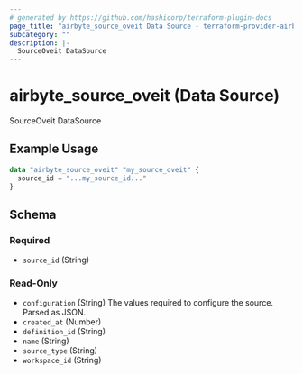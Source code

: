 ```yaml
---
# generated by https://github.com/hashicorp/terraform-plugin-docs
page_title: "airbyte_source_oveit Data Source - terraform-provider-airbyte"
subcategory: ""
description: |-
  SourceOveit DataSource
---
```


# airbyte_source_oveit (Data Source)

SourceOveit DataSource

## Example Usage

```terraform
data "airbyte_source_oveit" "my_source_oveit" {
  source_id = "...my_source_id..."
}
```

<!-- schema generated by tfplugindocs -->
## Schema

### Required

- `source_id` (String)

### Read-Only

- `configuration` (String) The values required to configure the source. Parsed as JSON.
- `created_at` (Number)
- `definition_id` (String)
- `name` (String)
- `source_type` (String)
- `workspace_id` (String)
